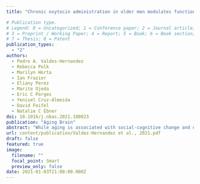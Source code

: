 ```yaml
---
title: "Chronic oxytocin administration in older men modulates functional connectivity during animacy perception"

# Publication type.
# Legend: 0 = Uncategorized; 1 = Conference paper; 2 = Journal article;
# 3 = Preprint / Working Paper; 4 = Report; 5 = Book; 6 = Book section;
# 7 = Thesis; 8 = Patent
publication_types:
  - "2"
authors:
  - Pedro A. Valdes-Hernandez
  - Rebecca Polk
  - Marilyn Horta
  - Ian Frazier
  - Eliany Perez
  - Marite Ojeda
  - Eric C Porges
  - Yenisel Cruz-Almeida
  - David Feifel
  - Natalie C Ebner
doi: 10.1016/j.nbas.2021.100023
publication: "Aging Brain"
abstract: "While aging is associated with social-cognitive change and oxytocin plays a crucial role in social cognition, oxytocin’s effects on the social brain in older age remain understudied. To date, no study has examined the effects of chronic intranasal oxytocin administration on brain mechanisms underlying animacy perception in older adults. Using a placebo-controlled, randomized, double-blinded design in generally healthy older men (mean age (SD) = 69(6); n = 17 oxytocin; n = 14 placebo), this study determined the effects of a four-week intranasal oxytocin administration (24 international units/twice a day) on functional MRI (fMRI) during the Heider-Simmel task. This passive-viewing animacy perception paradigm contains video-clips of simple shapes suggesting social interactions (SOCIAL condition) or exhibiting random trajectories (RANDOM condition). While there were no oxytocin-specific effects on brain fMRI activation during the SOCIAL compared to the RANDOM condition, pre-to-post intervention change in the SOCIAL-RANDOM difference in functional connectivity (FC) was higher in the oxytocin compared to the placebo group in a network covering occipital, temporal, and parietal areas, and the superior temporal sulcus, a key structure in animacy perception. These findings suggest oxytocin modulation of circuits involved in action observation and social perception. Follow-up analyses on this network’s connections suggested a pre-to-post intervention decrease in the SOCIAL-RANDOM difference in FC among the placebo group, possibly reflecting habituation to repeated exposure to social cues. Chronic oxytocin appeared to counter this process by decreasing FC during the RANDOM and increasing it during the SOCIAL condition. This study advances knowledge about oxytocin intervention mechanisms in the social brain of older adults."
url: content/publication/Valdez-Hernandez et al., 2021.pdf
draft: false
featured: true
image:
  filename: ""
  focal_point: Smart
  preview_only: false
date: 2021-01-03T21:00:00.000Z
---
```

